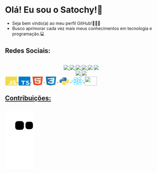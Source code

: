 # Olá! Eu sou o Satochy!👋
* Seja bem vindo(a) ao meu perfil GitHub!👩🏻‍💻
* Busco aprimorar cada vez mais meus conhecimentos em tecnologia e programação.💻

Redes Sociais:
-----------------------------------------------------------------------------------------------------------------------------------------------------------------------
<div align="center"><br>
  <a href ="https://www.facebook.com/satochy.tanabe/"><img src="https://img.shields.io/badge/Facebook-1877F2?style=for-the-badge&logo=facebook&logoColor=white">
  <a href ="https://www.instagram.com/satochy_t/"><img src="https://img.shields.io/badge/Instagram-E4405F?style=for-the-badge&logo=instagram&logoColor=white">
  <a href ="https://twitter.com/SatochyT)"><img src="https://img.shields.io/badge/Twitter-1DA1F2?style=for-the-badge&logo=twitter&logoColor=white">
  <a href ="https://www.linkedin.com/in/satochy-tanabe-6b7275220/)"><img src="https://img.shields.io/badge/LinkedIn-0077B5?style=for-the-badge&logo=linkedin&logoColor=white">
  <a href = "mailto:ssatochytanabe@gmail.com"><img src="https://img.shields.io/badge/-Gmail-%23333?style=for-the-badge&logo=gmail&logoColor=white" target="_blank"></a>
  <a href ="https://stackoverflow.com/users/20823429/satochy?tab=profile"><img src="https://img.shields.io/badge/Stack_Overflow-FE7A16?style=for-the-badge&logo=stack-overflow&logoColor=white">
  </div>
  
<div align="center">
  <a href="https://github.com/Satochy">
  <img height="160" src="https://github-readme-stats.vercel.app/api?username=Satochy&show_icons=true&theme=dracula&include_all_commits=true&count_private=true"/>
  <img height="160" src="https://github-readme-stats.vercel.app/api/top-langs/?username=Satochy&layout=compact&langs_count=7&theme=dracula"/>
  </div>
 
<div align="side">
  <a href="https://developer.mozilla.org/en-US/docs/Web/JavaScript"><img align="center" height="30" width="40" src="https://raw.githubusercontent.com/devicons/devicon/master/icons/javascript/javascript-plain.svg">
  <a href="https://www.typescriptlang.org/"><img align="center" height="30" width="40" src="https://raw.githubusercontent.com/devicons/devicon/master/icons/typescript/typescript-plain.svg">
   <a href="https://developer.mozilla.org/en-US/docs/Glossary/HTML5"><img align="center" height="30" width="40" src="https://raw.githubusercontent.com/devicons/devicon/master/icons/html5/html5-original.svg">
  <a href="https://developer.mozilla.org/pt-BR/docs/Web/CSS"><img align="center" height="30" width="40" src="https://raw.githubusercontent.com/devicons/devicon/master/icons/css3/css3-original.svg">
  <a href="https://www.python.org/"><img align="center" height="30" width="40"
src="https://raw.githubusercontent.com/devicons/devicon/master/icons/python/python-original.svg">
  <a href="https://reactjs.org/"><img align="center" height="30" width="40" 
src="https://raw.githubusercontent.com/devicons/devicon/master/icons/react/react-original.svg">
  <a href="https://cdn.jsdelivr.net/gh/devicons/devicon/icons/nodejs/nodejs-original.svg"><img align="center" height="30" width="40"
src="https://nodejs.org/en"
</div>

Contribuições:
-----------------------------------------------------------------------------------------------------------------------------------------------------------------------
 ![Snake animation](https://github.com/Satochy/Satochy/blob/output/github-contribution-grid-snake.svg) 
-----------------------------------------------------------------------------------------------------------------------------------------------------------------------
